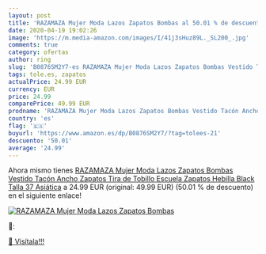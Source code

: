 ```yaml
---
layout: post
title: 'RAZAMAZA Mujer Moda Lazos Zapatos Bombas al 50.01 % de descuento'
date: 2020-04-19 19:02:26
image: 'https://m.media-amazon.com/images/I/41j3sHuz89L._SL200_.jpg'
comments: true
category: ofertas
author: ring
slug: 'B0876SM2Y7-es RAZAMAZA Mujer Moda Lazos Zapatos Bombas Vestido Tacón...'
tags: tole.es, zapatos
actualPrice: 24.99 EUR
currency: EUR
price: 24.99
comparePrice: 49.99 EUR
prodname: 'RAZAMAZA Mujer Moda Lazos Zapatos Bombas Vestido Tacón Ancho Zapatos Tira de Tobillo Escuela Zapatos Hebilla Black Talla 37 Asiática'
country: 'es'
flag: '🇪🇸'
buyurl: 'https://www.amazon.es/dp/B0876SM2Y7/?tag=tolees-21'
descuento: '50.01'
average: '24.99'
---
```


Ahora mismo tienes [RAZAMAZA Mujer Moda Lazos Zapatos Bombas Vestido Tacón Ancho Zapatos Tira de Tobillo Escuela Zapatos Hebilla Black Talla 37 Asiática](https://www.amazon.es/dp/B0876SM2Y7/?tag=tolees-21) a 24.99 EUR (original: 49.99 EUR) (50.01 %  de descuento) en el siguiente enlace!

[![RAZAMAZA Mujer Moda Lazos Zapatos Bombas](https://m.media-amazon.com/images/I/41j3sHuz89L._SL200_.jpg)](https://www.amazon.es/dp/B0876SM2Y7/?tag=tolees-21)

🔎:


[🛒 Visítala!!!](https://www.amazon.es/dp/B0876SM2Y7/?tag=tolees-21)
